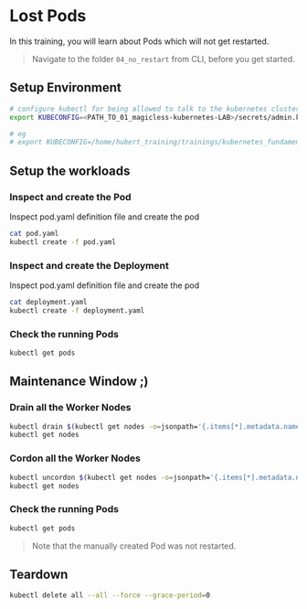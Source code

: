 # Lost Pods

In this training, you will learn about Pods which will not get restarted.

> Navigate to the folder `04_no_restart` from CLI, before you get started.

## Setup Environment

```bash
# configure kubectl for being allowed to talk to the kubernetes cluster
export KUBECONFIG=<PATH_TO_01_magicless-kubernetes-LAB>/secrets/admin.kubeconfig

# eg 
# export KUBECONFIG=/home/hubert_training/trainings/kubernetes_fundamentals_for_operators/01_magicless-kubernetes/secrets/admin.kubeconfig
```

## Setup the workloads

### Inspect and create the Pod

Inspect pod.yaml definition file and create the pod

```bash
cat pod.yaml
kubectl create -f pod.yaml
```

### Inspect and create the Deployment

Inspect pod.yaml definition file and create the pod

```bash
cat deployment.yaml
kubectl create -f deployment.yaml
```

### Check the running Pods

```bash
kubectl get pods
```

## Maintenance Window ;)

### Drain all the Worker Nodes

```bash
kubectl drain $(kubectl get nodes -o=jsonpath='{.items[*].metadata.name}') --force --ignore-daemonsets --delete-emptydir-data
kubectl get nodes
```

### Cordon all the Worker Nodes

```bash
kubectl uncordon $(kubectl get nodes -o=jsonpath='{.items[*].metadata.name}')
kubectl get nodes
```

### Check the running Pods

```bash
kubectl get pods
```

> Note that the manually created Pod was not restarted.

## Teardown

```bash
kubectl delete all --all --force --grace-period=0
```
